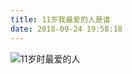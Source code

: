 ```yaml
---
title: 11岁我最爱的人是谁 
date: 2018-09-24 19:58:18
---
```


![11岁时最爱的人](https://blog-staryu-cn.oss-cn-shanghai.aliyuncs.com/first-lover-at-age-11.png)

